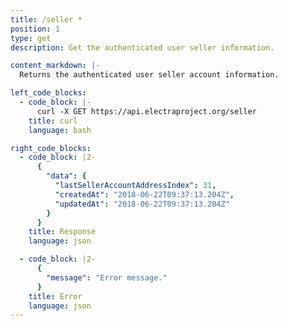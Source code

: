 ```yaml
---
title: /seller *
position: 1
type: get
description: Get the authenticated user seller information.

content_markdown: |-
  Returns the authenticated user seller account information.

left_code_blocks:
  - code_block: |-
      curl -X GET https://api.electraproject.org/seller
    title: curl
    language: bash

right_code_blocks:
  - code_block: |2-
      {
        "data": {
          "lastSellerAccountAddressIndex": 31,
          "createdAt": "2018-06-22T09:37:13.204Z",
          "updatedAt": "2018-06-22T09:37:13.204Z"
        }
      }
    title: Response
    language: json

  - code_block: |2-
      {
        "message": "Error message."
      }
    title: Error
    language: json
---
```

